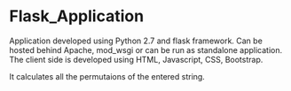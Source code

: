 # Flask_Application

Application developed using Python 2.7 and flask framework.
Can be hosted behind Apache, mod_wsgi or can be run as standalone application.
The client side is developed using HTML, Javascript, CSS, Bootstrap.

It calculates all the permutaions of the entered string.

